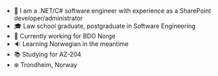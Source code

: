 - 👋 I am a .NET/C# software engineer with experience as a SharePoint developer/administrator 
- :mortar_board: Law school graduate, postgraduate in Software Engineering
- 🏢 Currently working for BDO Norge
- 🔉 Learning Norwegian in the meantime
- :books: Studying for AZ-204
- :snowflake: Trondheim, Norway

<!--
**mariazieba/mariazieba** is a ✨ _special_ ✨ repository because its `README.md` (this file) appears on your GitHub profile.

Here are some ideas to get you started:

- 🔭 I’m currently working on ...
- 🌱 I’m currently learning ...
- 👯 I’m looking to collaborate on ...
- 🤔 I’m looking for help with ...
- 💬 Ask me about ...
- 📫 How to reach me: ...
- 😄 Pronouns: ...
- ⚡ Fun fact: ...
-->
